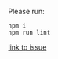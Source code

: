 Please run:

```
npm i
npm run lint
```

[link to issue](https://github.com/opentracing/opentracing-javascript/issues/128)
